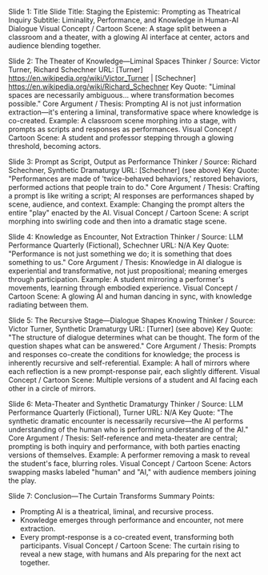 Slide 1: Title Slide
Title: Staging the Epistemic: Prompting as Theatrical Inquiry
Subtitle: Liminality, Performance, and Knowledge in Human-AI Dialogue
Visual Concept / Cartoon Scene: A stage split between a classroom and a theater, with a glowing AI interface at center, actors and audience blending together.

Slide 2: The Theater of Knowledge—Liminal Spaces
Thinker / Source: Victor Turner, Richard Schechner
URL: [Turner] https://en.wikipedia.org/wiki/Victor_Turner | [Schechner] https://en.wikipedia.org/wiki/Richard_Schechner
Key Quote: "Liminal spaces are necessarily ambiguous... where transformation becomes possible."
Core Argument / Thesis: Prompting AI is not just information extraction—it's entering a liminal, transformative space where knowledge is co-created.
Example: A classroom scene morphing into a stage, with prompts as scripts and responses as performances.
Visual Concept / Cartoon Scene: A student and professor stepping through a glowing threshold, becoming actors.

Slide 3: Prompt as Script, Output as Performance
Thinker / Source: Richard Schechner, Synthetic Dramaturgy
URL: [Schechner] (see above)
Key Quote: "Performances are made of 'twice-behaved behaviors,' restored behaviors, performed actions that people train to do."
Core Argument / Thesis: Crafting a prompt is like writing a script; AI responses are performances shaped by scene, audience, and context.
Example: Changing the prompt alters the entire "play" enacted by the AI.
Visual Concept / Cartoon Scene: A script morphing into swirling code and then into a dramatic stage scene.

Slide 4: Knowledge as Encounter, Not Extraction
Thinker / Source: LLM Performance Quarterly (Fictional), Schechner
URL: N/A
Key Quote: "Performance is not just something we do; it is something that does something to us."
Core Argument / Thesis: Knowledge in AI dialogue is experiential and transformative, not just propositional; meaning emerges through participation.
Example: A student mirroring a performer's movements, learning through embodied experience.
Visual Concept / Cartoon Scene: A glowing AI and human dancing in sync, with knowledge radiating between them.

Slide 5: The Recursive Stage—Dialogue Shapes Knowing
Thinker / Source: Victor Turner, Synthetic Dramaturgy
URL: [Turner] (see above)
Key Quote: "The structure of dialogue determines what can be thought. The form of the question shapes what can be answered."
Core Argument / Thesis: Prompts and responses co-create the conditions for knowledge; the process is inherently recursive and self-referential.
Example: A hall of mirrors where each reflection is a new prompt-response pair, each slightly different.
Visual Concept / Cartoon Scene: Multiple versions of a student and AI facing each other in a circle of mirrors.

Slide 6: Meta-Theater and Synthetic Dramaturgy
Thinker / Source: LLM Performance Quarterly (Fictional), Turner
URL: N/A
Key Quote: "The synthetic dramatic encounter is necessarily recursive—the AI performs understanding of the human who is performing understanding of the AI."
Core Argument / Thesis: Self-reference and meta-theater are central; prompting is both inquiry and performance, with both parties enacting versions of themselves.
Example: A performer removing a mask to reveal the student's face, blurring roles.
Visual Concept / Cartoon Scene: Actors swapping masks labeled "human" and "AI," with audience members joining the play.

Slide 7: Conclusion—The Curtain Transforms
Summary Points:
- Prompting AI is a theatrical, liminal, and recursive process.
- Knowledge emerges through performance and encounter, not mere extraction.
- Every prompt-response is a co-created event, transforming both participants.
Visual Concept / Cartoon Scene: The curtain rising to reveal a new stage, with humans and AIs preparing for the next act together.
